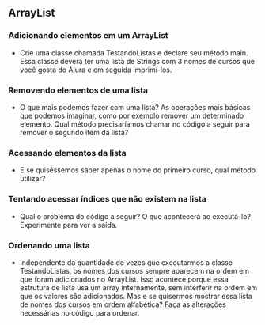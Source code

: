 ## ArrayList

### Adicionando elementos em um ArrayList

 * Crie uma classe chamada TestandoListas e declare seu método main. Essa classe deverá ter uma lista de Strings com 3 nomes de cursos que você gosta do Alura e em seguida imprimí-los.

### Removendo elementos de uma lista
 
 * O que mais podemos fazer com uma lista? As operações mais básicas que podemos imaginar, como por exemplo remover um determinado elemento. Qual método precisaríamos chamar no código a seguir para remover o segundo item da lista?

### Acessando elementos da lista

* E se quiséssemos saber apenas o nome do primeiro curso, qual método utilizar?

### Tentando acessar índices que não existem na lista

* Qual o problema do código a seguir? O que acontecerá ao executá-lo? Experimente para ver a saída.

### Ordenando uma lista

* Independente da quantidade de vezes que executarmos a classe TestandoListas, os nomes dos cursos sempre aparecem na ordem em que foram adicionados no ArrayList. Isso acontece porque essa estrutura de lista usa um array internamente, sem interferir na ordem em que os valores são adicionados. Mas e se quisermos mostrar essa lista de nomes dos cursos em ordem alfabética? Faça as alterações necessárias no código para ordenar.


